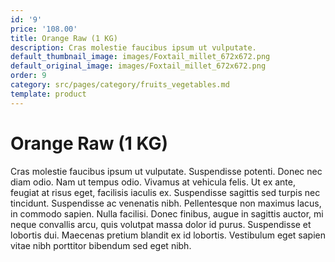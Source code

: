 ```yaml
---
id: '9'
price: '108.00'
title: Orange Raw (1 KG)
description: Cras molestie faucibus ipsum ut vulputate.
default_thumbnail_image: images/Foxtail_millet_672x672.png
default_original_image: images/Foxtail_millet_672x672.png
order: 9
category: src/pages/category/fruits_vegetables.md
template: product
---
```


# Orange Raw (1 KG)

Cras molestie faucibus ipsum ut vulputate. Suspendisse potenti. Donec nec diam odio. Nam ut tempus odio. Vivamus at vehicula felis. Ut ex ante, feugiat at risus eget, facilisis iaculis ex. Suspendisse sagittis sed turpis nec tincidunt. Suspendisse ac venenatis nibh. Pellentesque non maximus lacus, in commodo sapien. Nulla facilisi. Donec finibus, augue in sagittis auctor, mi neque convallis arcu, quis volutpat massa dolor id purus. Suspendisse et lobortis dui. Maecenas pretium blandit ex id lobortis. Vestibulum eget sapien vitae nibh porttitor bibendum sed eget nibh.